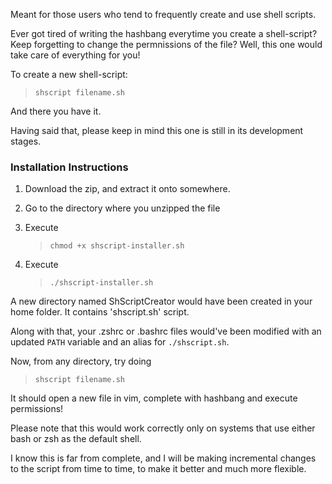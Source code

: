 Meant for those users who tend to frequently create and use shell scripts.

Ever got tired of writing the hashbang everytime you create a shell-script? Keep forgetting to change the permnissions of the file? Well, this one would take care of everything for you!

To create a new shell-script:
> `shscript filename.sh`

And there you have it.

Having said that, please keep in mind this one is still in its development stages.

### Installation Instructions
1. Download the zip, and extract it onto somewhere.
2. Go to the directory where you unzipped the file
3. Execute
   > `chmod +x shscript-installer.sh`

4. Execute
    > `./shscript-installer.sh`

A new directory named ShScriptCreator would have been created in your home folder. It contains 'shscript.sh' script.

Along with that, your .zshrc or .bashrc files would've been modified with an updated `PATH` variable and an alias for `./shscript.sh`.

Now, from any directory, try doing
 >`shscript filename.sh`

It should open a new file in vim, complete with hashbang and execute permissions!

Please note that this would work correctly only on systems that use either bash or zsh as the default shell.

I know this is far from complete, and I will be making incremental changes to the script from time to time, to make it better and much more flexible.
